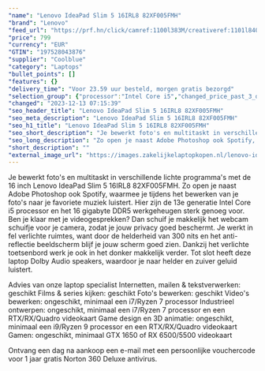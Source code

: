 ```yaml
---
"name": "Lenovo IdeaPad Slim 5 16IRL8 82XF005FMH"
"brand": "Lenovo"
"feed_url": "https://prf.hn/click/camref:1100l383M/creativeref:1101l84031/destination:https%3A%2F%2Fwww.coolblue.nl%2Fproduct%2F926632"
"price": 799
"currency": "EUR"
"GTIN": "197528043876"
"supplier": "Coolblue"
"category": "Laptops"
"bullet_points": []
"features": {}
"delivery_time": "Voor 23.59 uur besteld, morgen gratis bezorgd"
"selection_group": {"processor":"Intel Core i5","changed_price_past_3_days":false,"product_family":"Ideapad"}
"changed": "2023-12-13 07:15:39"
"seo_header_title": "Lenovo IdeaPad Slim 5 16IRL8 82XF005FMH"
"seo_meta_description": "Lenovo IdeaPad Slim 5 16IRL8 82XF005FMH"
"seo_h1_title": "Lenovo IdeaPad Slim 5 16IRL8 82XF005FMH"
"seo_short_description": "Je bewerkt foto's en multitaskt in verschillende lichte programma's met de 16 inch Lenovo IdeaPad Slim 5 16IRL8 82XF005FMH."
"seo_long_description": "Zo open je naast Adobe Photoshop ook Spotify, waarmee je tijdens het bewerken van je foto's naar je favoriete muziek luistert. Hier zijn de 13e generatie Intel Core i5 processor en het 16 gigabyte DDR5 werkgeheugen sterk genoeg voor. Ben je klaar met je videogesprekken? Dan schuif je makkelijk het webcam schuifje voor je camera, zodat je jouw privacy goed beschermt. Je werkt in fel verlichte ruimtes, want door de helderheid van 300 nits en het anti-reflectie beeldscherm blijf je jouw scherm goed zien. Dankzij het verlichte toetsenbord werk je ook in het donker makkelijk verder. Tot slot heeft deze laptop Dolby Audio speakers, waardoor je naar helder en zuiver geluid luistert. \r\n\r\nAdvies van onze laptop specialist\r\nInternetten, mailen & tekstverwerken: geschikt\r\nFilms & series kijken: geschikt\r\nFoto's bewerken: geschikt\r\nVideo's bewerken: ongeschikt, minimaal een i7/Ryzen 7 processor\r\nIndustrieel ontwerpen: ongeschikt, minimaal een i7/Ryzen 7 processor en een RTX/RX/Quadro videokaart\r\nGame design en 3D animatie: ongeschikt, minimaal een i9/Ryzen 9 processor en een RTX/RX/Quadro videokaart\r\nGamen: ongeschikt, minimaal GTX 1650 of RX 6500/5500 videokaart\r\n \r\nOntvang een dag na aankoop een e-mail met een persoonlijke vouchercode voor 1 jaar gratis Norton 360 Deluxe antivirus."
"short_description": ""
"external_image_url": "https://images.zakelijkelaptopkopen.nl/lenovo-ideapad-slim-5-16irl8-82xf005fmh.webp"
---
```


Je bewerkt foto's en multitaskt in verschillende lichte programma's met de 16 inch Lenovo IdeaPad Slim 5 16IRL8 82XF005FMH. Zo open je naast Adobe Photoshop ook Spotify, waarmee je tijdens het bewerken van je foto's naar je favoriete muziek luistert. Hier zijn de 13e generatie Intel Core i5 processor en het 16 gigabyte DDR5 werkgeheugen sterk genoeg voor. Ben je klaar met je videogesprekken? Dan schuif je makkelijk het webcam schuifje voor je camera, zodat je jouw privacy goed beschermt. Je werkt in fel verlichte ruimtes, want door de helderheid van 300 nits en het anti-reflectie beeldscherm blijf je jouw scherm goed zien. Dankzij het verlichte toetsenbord werk je ook in het donker makkelijk verder. Tot slot heeft deze laptop Dolby Audio speakers, waardoor je naar helder en zuiver geluid luistert.

Advies van onze laptop specialist
Internetten, mailen & tekstverwerken: geschikt
Films & series kijken: geschikt
Foto's bewerken: geschikt
Video's bewerken: ongeschikt, minimaal een i7/Ryzen 7 processor
Industrieel ontwerpen: ongeschikt, minimaal een i7/Ryzen 7 processor en een RTX/RX/Quadro videokaart
Game design en 3D animatie: ongeschikt, minimaal een i9/Ryzen 9 processor en een RTX/RX/Quadro videokaart
Gamen: ongeschikt, minimaal GTX 1650 of RX 6500/5500 videokaart
 
Ontvang een dag na aankoop een e-mail met een persoonlijke vouchercode voor 1 jaar gratis Norton 360 Deluxe antivirus.